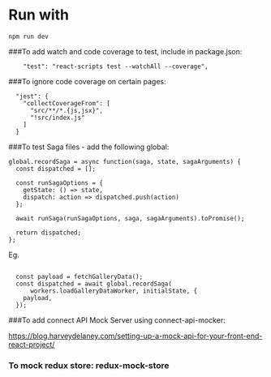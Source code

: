 # Run with 

```
npm run dev
```

###To add watch and code coverage to test, include in package.json:

```
    "test": "react-scripts test --watchAll --coverage",
```


###To ignore code coverage on certain pages:

```
  "jest": {
    "collectCoverageFrom": [
      "src/**/*.{js,jsx}",
      "!src/index.js"
    ]
  }

```


###To test Saga files - add the following global:

```
global.recordSaga = async function(saga, state, sagaArguments) {
  const dispatched = [];

  const runSagaOptions = {
    getState: () => state,
    dispatch: action => dispatched.push(action)
  };

  await runSaga(runSagaOptions, saga, sagaArguments).toPromise();

  return dispatched;
};
```

Eg.
```

  const payload = fetchGalleryData();
  const dispatched = await global.recordSaga(
      workers.loadGalleryDataWorker, initialState, {
    payload,
  });
```



###To add connect API Mock Server using connect-api-mocker:

https://blog.harveydelaney.com/setting-up-a-mock-api-for-your-front-end-react-project/




### To mock redux store: redux-mock-store
